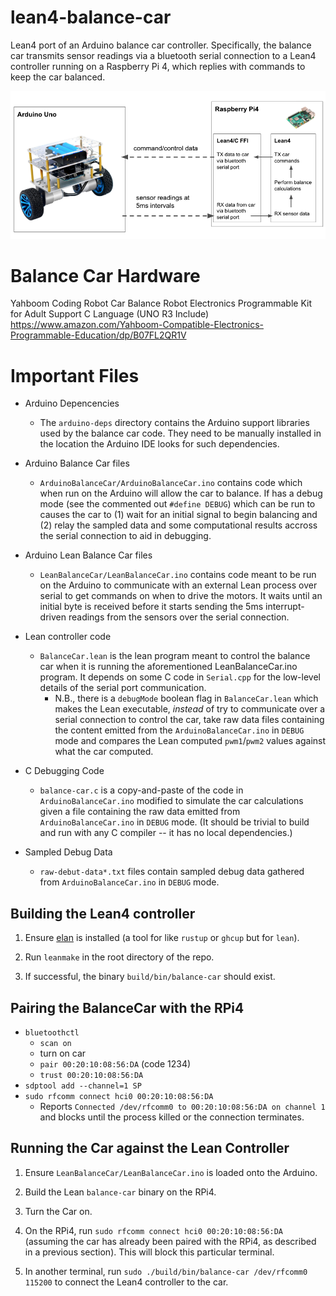 # lean4-balance-car
Lean4 port of an Arduino balance car controller. Specifically, the balance car transmits sensor readings via a bluetooth serial connection to a Lean4 controller running on a Raspberry Pi 4, which replies with commands to keep the car balanced.

<img src="https://github.com/GaloisInc/lean4-balance-car/blob/images/overview.png?raw=true" alt="Architectural Overview" width="600"/>

# Balance Car Hardware

Yahboom Coding Robot Car Balance Robot Electronics Programmable Kit for Adult Support C Language (UNO R3 Include)
https://www.amazon.com/Yahboom-Compatible-Electronics-Programmable-Education/dp/B07FL2QR1V

# Important Files

+ Arduino Depencencies
  - The `arduino-deps` directory contains the Arduino support libraries
    used by the balance car code. They need to be manually installed
    in the location the Arduino IDE looks for such dependencies.

+ Arduino Balance Car files
  - `ArduinoBalanceCar/ArduinoBalanceCar.ino` contains code which when run on
    the Arduino will allow the car to balance. If has a debug mode (see the commented 
    out `#define DEBUG`) which can be run to causes the car to (1) wait for an initial
    signal to begin balancing and (2) relay the sampled data and some computational
    results accross the serial connection to aid in debugging.

+ Arduino Lean Balance Car files
  - `LeanBalanceCar/LeanBalanceCar.ino` contains code meant to be run on the Arduino
    to communicate with an external Lean process over serial to get commands on
    when to drive the motors. It waits until an initial byte is received before it
    starts sending the 5ms interrupt-driven readings from the sensors over the
    serial connection.

+ Lean controller code
  - `BalanceCar.lean` is the lean program meant to control the balance car when it is
    running the aforementioned LeanBalanceCar.ino program. It depends on some C code
    in `Serial.cpp` for the low-level details of the serial port communication.
    + N.B., there is a `debugMode`  boolean flag in `BalanceCar.lean` which
      makes the Lean executable, _instead_ of try to communicate over a serial connection
      to control the car, take raw data files containing the content emitted
      from the `ArduinoBalanceCar.ino` in `DEBUG` mode and compares the Lean
      computed `pwm1`/`pwm2` values against what the car computed.

+ C Debugging Code
  - `balance-car.c` is a copy-and-paste of the code in `ArduinoBalanceCar.ino`
    modified to simulate the car calculations given a file containing 
    the raw data emitted from `ArduinoBalanceCar.ino` in `DEBUG` mode. (It should
    be trivial to build and run with any C compiler -- it has no local dependencies.)

+ Sampled Debug Data
  - `raw-debut-data*.txt` files contain sampled debug data gathered from `ArduinoBalanceCar.ino`
    in `DEBUG` mode.

## Building the Lean4 controller

1. Ensure [elan](https://github.com/Kha/elan) is installed (a tool for
   like `rustup` or `ghcup` but for `lean`).

2. Run `leanmake` in the root directory of the repo.

3. If successful, the binary `build/bin/balance-car` should exist.

## Pairing the BalanceCar with the RPi4

+ `bluetoothctl`
  + `scan on`
  + turn on car
  + `pair 00:20:10:08:56:DA` (code 1234)
  + `trust 00:20:10:08:56:DA`
+ `sdptool add --channel=1 SP`
+ `sudo rfcomm connect hci0 00:20:10:08:56:DA`
  + Reports `Connected /dev/rfcomm0 to 00:20:10:08:56:DA on channel 1` and
    blocks until the process killed or the connection terminates.

## Running the Car against the Lean Controller

1. Ensure `LeanBalanceCar/LeanBalanceCar.ino` is loaded onto the Arduino.

2. Build the Lean `balance-car` binary on the RPi4.

3. Turn the Car on.

4. On the RPi4, run `sudo rfcomm connect hci0 00:20:10:08:56:DA` (assuming the
   car has already been paired with the RPi4, as described in a previous section).
   This will block this particular terminal.

5. In another terminal, run `sudo ./build/bin/balance-car /dev/rfcomm0 115200`
   to connect the Lean4 controller to the car.
